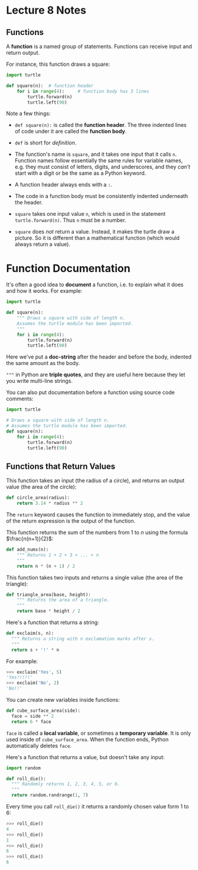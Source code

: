 # Lecture 8 Notes

## Functions

A **function** is a named group of statements. Functions can receive input and
return output.

For instance, this function draws a square:

```python
import turtle

def square(n):  # function header
    for i in range(4):     # function body has 3 lines
        turtle.forward(n)
        turtle.left(90)
```

Note a few things:

- `def square(n):` is called the **function header**. The three indented lines
  of code under it are called the **function body**.

- `def` is short for *definition*.

- The function's name is `square`, and it takes one input that it calls `n`.
  Function names follow essentially the same rules for variable names, e.g.
  they must consist of letters, digits, and underscores, and they *can't*
  start with a digit or be the same as a Python keyword.

- A function header always ends with a `:`.

- The code in a function body must be consistently indented underneath the
  header.

- `square` takes one input value `n`, which is used in the statement
  `turtle.forward(n)`. Thus `n` must be a number.

- `square` does *not* return a value. Instead, it makes the turtle draw a
  picture. So it is different than a mathematical function (which would always
  return a value).


# Function Documentation

It's often a good idea to **document** a function, i.e. to explain what it
does and how it works. For example:

```python
import turtle

def square(n):
    """ Draws a square with side of length n.
    Assumes the turtle module has been imported.
    """
    for i in range(4):
        turtle.forward(n)
        turtle.left(90)
```

Here we've put a **doc-string** after the header and before the body, indented
the same amount as the body.

`"""` in Python are **triple quotes**, and they are useful here because they
let you write multi-line strings.

You can also put documentation before a function using source code comments:

```python
import turtle

# Draws a square with side of length n.
# Assumes the turtle module has been imported.
def square(n):
    for i in range(4):
        turtle.forward(n)
        turtle.left(90)
```

## Functions that Return Values

This function takes an input (the radius of a circle), and returns an output
value (the area of the circle):

```python
def circle_area(radius):
    return 3.14 * radius ** 2
```

The `return` keyword causes the function to immediately stop, and the value of
the return expression is the output of the function.

This function returns the sum of the numbers from 1 to $n$ using the formula
$\frac{n(n+1)}{2}$:

```python
def add_nums(n):
    """ Returns 1 + 2 + 3 + ... + n
    """
    return n * (n + 1) / 2
```

This function takes two inputs and returns a single value (the area of the
triangle):

```python
def triangle_area(base, height):
    """ Returns the area of a triangle.
    """
    return base * height / 2
```

Here's a function that returns a string:

```python
def exclaim(s, n):
  """ Returns a string with n exclamation marks after s.
  """
  return s + '!' * n
```

For example:

```python
>>> exclaim('Yes', 5)
'Yes!!!!!'
>>> exclaim('No', 2)
'No!!'
```

You can create new variables inside functions:

```python
def cube_surface_area(side):
  face = side ** 2
  return 6 * face
```

`face` is called a **local variable**, or sometimes a **temporary variable**.
It is only used inside of `cube_surface_area`. When the function ends, Python
automatically deletes `face`.

Here's a function that returns a value, but doesn't take any input:

```python
import random

def roll_die():
  """ Randomly returns 1, 2, 3, 4, 5, or 6.
  """
  return random.randrange(1, 7)
```

Every time you call `roll_die()` it returns a randomly chosen value form 1 to
6:

```python
>>> roll_die()
4
>>> roll_die()
1
>>> roll_die()
6
>>> roll_die()
6
```
